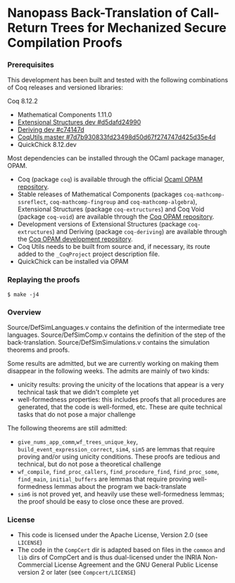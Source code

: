 # Nanopass Back-Translation of Call-Return Trees for Mechanized Secure Compilation Proofs #

### Prerequisites ###

This development has been built and tested with the following combinations of Coq releases
and versioned libraries:

Coq 8.12.2
- Mathematical Components 1.11.0
- [Extensional Structures dev #d5dafd24990](https://github.com/arthuraa/extructures#d5dafd24990)
- [Deriving dev #c74147d](https://github.com/arthuraa/deriving#c74147d44c46223)
- [CoqUtils master #7d7b930833fd23498d50d67f274747d425d35e4d](https://github.com/arthuraa/coq-utils/commit/7d7b930833fd23498d50d67f274747d425d35e4d)
- QuickChick 8.12.dev

Most dependencies can be installed through the OCaml package manager, OPAM.

- Coq (package `coq`) is available through the official
  [Ocaml OPAM repository](http://opam.ocaml.org/).
- Stable releases of Mathematical Components (packages `coq-mathcomp-ssreflect`,
  `coq-mathcomp-fingroup` and `coq-mathcomp-algebra`), Extensional Structures
  (package `coq-extructures`) and Coq Void (package `coq-void`) are available
  through the
  [Coq OPAM repository](https://coq.inria.fr/opam/released/).
- Development versions of Extensional Structures (package `coq-extructures`) and
  Deriving (package `coq-deriving`) are available through the
  [Coq OPAM development repository](https://coq.inria.fr/opam/extra-dev/).
- Coq Utils needs to be built from source and, if necessary, its route added to
  the `_CoqProject` project description file.
- QuickChick can be installed via OPAM

### Replaying the proofs ###

    $ make -j4
    
### Overview ###

Source/DefSimLanguages.v   contains the definition of the intermediate tree languages.
Source/DefSimComp.v        contains the definition of the step of the back-translation.
Source/DefSimSimulations.v contains the simulation theorems and proofs.

Some results are admitted, but we are currently working on making them disappear
in the following weeks.
The admits are mainly of two kinds:
- unicity results: proving the unicity of the locations that appear is a very
  technical task that we didn't complete yet
- well-formedness properties: this includes proofs that all procedures
  are generated, that the code is well-formed, etc. These are quite
  technical tasks that do not pose a major challenge
  
The following theorems are still admitted:
- `give_nums_app_comm`,`wf_trees_unique_key`, `build_event_expression_correct`, `sim4`, `sim5` are lemmas that require 
  proving and/or using unicity conditions. These proofs are tedious and technical, but do not 
  pose a theoretical challenge
- `wf_compile`, `find_proc_callers`, `find_procedure_find`, `find_proc_some`, `find_main`, `initial_buffers` are lemmas that require
  proving  well-formedness lemmas about the program we back-translate
- `sim6` is not proved yet, and heavily use these well-formedness lemmas; the proof should be easy to close
  once these are proved.

### License ###
- This code is licensed under the Apache License, Version 2.0 (see `LICENSE`)
- The code in the `CompCert` dir is adapted based on files in the
  `common` and `lib` dirs of CompCert and is thus dual-licensed under
  the INRIA Non-Commercial License Agreement and the GNU General
  Public License version 2 or later (see `Compcert/LICENSE`)
